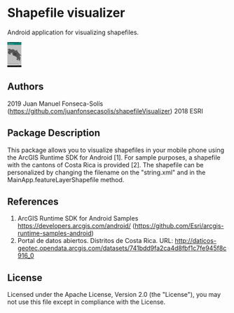 Shapefile visualizer
===========================================================================================
Android application for visualizing shapefiles.

<img src="demo.png" width="32" height="57"/>

Authors
---
2019 Juan Manuel Fonseca-Solís (https://github.com/juanfonsecasolis/shapefileVisualizer)
2018 ESRI

Package Description
---
This package allows you to visualize shapefiles in your mobile phone using the ArcGIS Runtime SDK for Android [1]. For sample purposes, a shapefile with the cantons of Costa Rica is provided [2]. The shapefile can be personalized by changing the filename on the "string.xml" and in the MainApp.featureLayerShapefile method.

References
---
1. ArcGIS Runtime SDK for Android Samples https://developers.arcgis.com/android/ (https://github.com/Esri/arcgis-runtime-samples-android)
2. Portal de datos abiertos. Distritos de Costa Rica. URL: http://daticos-geotec.opendata.arcgis.com/datasets/741bdd9fa2ca4d8fbf1c7fe945f8c916_0

License
---
Licensed under the Apache License, Version 2.0 (the "License"), you may not use this file except in compliance with the License.
